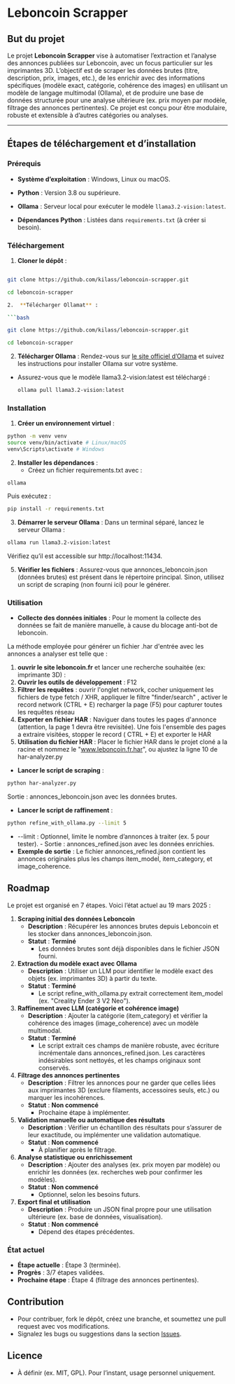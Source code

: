 
# Leboncoin Scrapper

  

## But du projet

  

Le projet **Leboncoin Scrapper** vise à automatiser l’extraction et l’analyse des annonces publiées sur Leboncoin, avec un focus particulier sur les imprimantes 3D. L’objectif est de scraper les données brutes (titre, description, prix, images, etc.), de les enrichir avec des informations spécifiques (modèle exact, catégorie, cohérence des images) en utilisant un modèle de langage multimodal (Ollama), et de produire une base de données structurée pour une analyse ultérieure (ex. prix moyen par modèle, filtrage des annonces pertinentes). Ce projet est conçu pour être modulaire, robuste et extensible à d’autres catégories ou analyses.

  

---

  

## Étapes de téléchargement et d’installation

  

### Prérequis

-  **Système d’exploitation** : Windows, Linux ou macOS.

-  **Python** : Version 3.8 ou supérieure.

-  **Ollama** : Serveur local pour exécuter le modèle `llama3.2-vision:latest`.

-  **Dépendances Python** : Listées dans `requirements.txt` (à créer si besoin).

  

### Téléchargement

1.  **Cloner le dépôt** :

```bash

git clone https://github.com/kilass/leboncoin-scrapper.git

cd leboncoin-scrapper

2.  **Télécharger Ollamat** :

```bash

git clone https://github.com/kilass/leboncoin-scrapper.git

cd leboncoin-scrapper
```
2.  **Télécharger Ollama** :
Rendez-vous sur [le site officiel d’Ollama](https://ollama.ai/) et suivez les instructions pour installer Ollama sur votre système.
-   Assurez-vous que le modèle llama3.2-vision:latest est téléchargé :
    
    ```bash
    ollama pull llama3.2-vision:latest
    ```
### Installation

1.  **Créer un environnement virtuel** :
```bash
python -m venv venv 
source venv/bin/activate # Linux/macOS
venv\Scripts\activate # Windows
```
    
2.  **Installer les dépendances** :
    -   Créez un fichier requirements.txt avec :
```text
ollama
```
Puis exécutez :
```bash
pip install -r requirements.txt
```        
3.  **Démarrer le serveur Ollama** :
Dans un terminal séparé, lancez le serveur Ollama :
``` bash
ollama run llama3.2-vision:latest
```
Vérifiez qu’il est accessible sur http://localhost:11434.

5.  **Vérifier les fichiers** :
Assurez-vous que annonces_leboncoin.json (données brutes) est présent dans le répertoire principal. Sinon, utilisez un script de scraping (non fourni ici) pour le générer.

### Utilisation
-   **Collecte des données initiales** :
Pour le moment la collecte des données se fait de manière manuelle, à cause du blocage anti-bot de leboncoin. 

La méthode employée pour générer un fichier .har d'entrée avec les annonces a analyser est telle que : 
1. **ouvrir le site leboncoin.fr** et lancer une recherche souhaitée (ex: imprimante 3D) :
2.   **Ouvrir les outils de développement** : F12
3. **Filtrer les requêtes** : ouvrir l'onglet network, cocher uniquement les fichiers de type fetch / XHR, appliquer le filtre "finder/search" , activer le record network (CTRL + E) recharger la page (F5) pour capturer toutes les requêtes réseau
4. **Exporter en fichier HAR** : Naviguer dans toutes les pages d'annonce (attention, la page 1 devra être revisitée). Une fois l'ensemble des pages a extraire visitées, stopper le record ( CTRL + E) et exporter le HAR
5. **Utilisation du fichier HAR** : Placer le fichier HAR dans le projet cloné a la racine et nommez le "www.leboncoin.fr.har", ou ajustez la  ligne 10 de har-analyzer.py
-   **Lancer le script de scraping** :
``` bash
python har-analyzer.py
```
Sortie : annonces_leboncoin.json avec les données brutes.

-   **Lancer le script de raffinement** :
``` bash
python refine_with_ollama.py --limit 5
```
  -   --limit : Optionnel, limite le nombre d’annonces à traiter (ex. 5 pour tester).
    -   Sortie : annonces_refined.json avec les données enrichies.
-   **Exemple de sortie** : Le fichier annonces_refined.json contient les annonces originales plus les champs item_model, item_category, et image_coherence.

## Roadmap

Le projet est organisé en 7 étapes. Voici l’état actuel au 19 mars 2025 :

1.  **Scraping initial des données Leboncoin**
    -   **Description** : Récupérer les annonces brutes depuis Leboncoin et les stocker dans annonces_leboncoin.json.
    -   **Statut** : **Terminé**
        -   Les données brutes sont déjà disponibles dans le fichier JSON fourni.
2.  **Extraction du modèle exact avec Ollama**
    -   **Description** : Utiliser un LLM pour identifier le modèle exact des objets (ex. imprimantes 3D) à partir du texte.
    -   **Statut** : **Terminé**
        -   Le script refine_with_ollama.py extrait correctement item_model (ex. "Creality Ender 3 V2 Neo").
3.  **Raffinement avec LLM (catégorie et cohérence image)**
    -   **Description** : Ajouter la catégorie (item_category) et vérifier la cohérence des images (image_coherence) avec un modèle multimodal.
    -   **Statut** : **Terminé**
        -   Le script extrait ces champs de manière robuste, avec écriture incrémentale dans annonces_refined.json. Les caractères indésirables sont nettoyés, et les champs originaux sont conservés.
4.  **Filtrage des annonces pertinentes**
    -   **Description** : Filtrer les annonces pour ne garder que celles liées aux imprimantes 3D (exclure filaments, accessoires seuls, etc.) ou marquer les incohérences.
    -   **Statut** : **Non commencé**
        -   Prochaine étape à implémenter.
5.  **Validation manuelle ou automatique des résultats**
    -   **Description** : Vérifier un échantillon des résultats pour s’assurer de leur exactitude, ou implémenter une validation automatique.
    -   **Statut** : **Non commencé**
        -   À planifier après le filtrage.
6.  **Analyse statistique ou enrichissement**
    -   **Description** : Ajouter des analyses (ex. prix moyen par modèle) ou enrichir les données (ex. recherches web pour confirmer les modèles).
    -   **Statut** : **Non commencé**
        -   Optionnel, selon les besoins futurs.
7.  **Export final et utilisation**
    -   **Description** : Produire un JSON final propre pour une utilisation ultérieure (ex. base de données, visualisation).
    -   **Statut** : **Non commencé**
        -   Dépend des étapes précédentes.

### État actuel

-   **Étape actuelle** : Étape 3 (terminée).
-   **Progrès** : 3/7 étapes validées.
-   **Prochaine étape** : Étape 4 (filtrage des annonces pertinentes).

## Contribution

-   Pour contribuer, fork le dépôt, créez une branche, et soumettez une pull request avec vos modifications.
-   Signalez les bugs ou suggestions dans la section [Issues](https://github.com/kilass/leboncoin-scrapper/issues).

## Licence

-   À définir (ex. MIT, GPL). Pour l’instant, usage personnel uniquement.